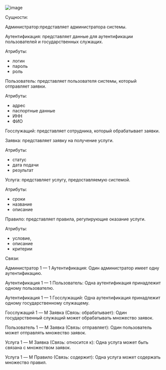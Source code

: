 ![image](https://github.com/user-attachments/assets/562a1a4f-11ff-48d6-a50d-554bdc8c3623)


Сущности:

Администратор:представляет администратора системы.

    
Аутентификация: представляет данные для аутентификации пользователей и государственных служащих.

Атрибуты: 
  - логин
  - пароль
  - роль

    
Пользователь: представляет пользователя системы, который отправляет заявки.

Атрибуты: 
  - адрес
  - паспортные данные
  - ИНН
  - ФИО


Госслужащий: представляет сотрудника, который обрабатывает заявки.


Заявка: представляет заявку на получение услуги.

Атрибуты: 
  - статус
  - дата подачи
  - результат


Услуга: представляет услугу, предоставляемую системой.

Атрибуты: 
  - сроки
  - название
  - описание


Правило: представляет правила, регулирующие оказание услуги.

Атрибуты: 
  - условие,
  - описание
  - критерии


Связи:

Администратор 1 — 1 Аутентификация: Один администратор имеет одну аутентификацию.

Аутентификация 1 — 1 Пользователь: Одна аутентификация принадлежит одному пользователю.

Аутентификация 1 — 1 Госслужащий: Одна аутентификация принадлежит одному государственному служащему.

Госслужащий 1 — M Заявка (Связь: обрабатывает): Один государственный служащий может обрабатывать множество заявок.

Пользователь 1 — M Заявка (Связь: отправляет): Один пользователь может отправлять множество заявок.

Услуга 1 — M Заявка (Связь: относится к): Одна услуга может быть связана с множеством заявок.

Услуга 1 — M Правило (Связь: содержит): Одна услуга может содержать множество правил.

